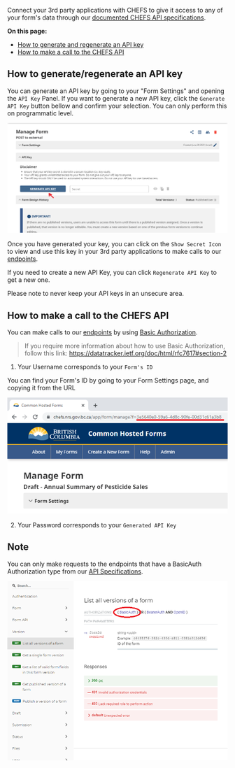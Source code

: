 Connect your 3rd party applications with CHEFS to give it access to any of your form's data through our [documented CHEFS API specifications](https://chefs.nrs.gov.bc.ca/app/api/v1/docs).

**On this page:**
* [How to generate and regenerate an API key](#how-to-generate-and-regenerate-an-api-key)
* [How to make a call to the CHEFS API](#How-to-make-a-call-to-the-CHEFS-API)


## How to generate/regenerate an API key

You can generate an API key by going to your "Form Settings" and opening the `API Key` Panel. If you want to generate a new API key, click the `Generate API Key` button bellow and confirm your selection. You can only perform this on programmatic level.

![HTML Tag: div, CSS Class: alert alert-primary](images/generate_key.png)

Once you have generated your key, you can click on the `Show Secret Icon` to view and use this key in your 3rd party applications to make calls to our [endpoints](https://chefs.nrs.gov.bc.ca/app/api/v1/docs).

If you need to create a new API Key, you can click `Regenerate API Key` to get a new one.

Please note to never keep your API keys in an unsecure area.

## How to make a call to the CHEFS API

You can make calls to our [endpoints](https://chefs.nrs.gov.bc.ca/app/api/v1/docs) by using [Basic Authorization](https://datatracker.ietf.org/doc/html/rfc7617#section-2).

>If you require more information about how to use Basic Authorization, follow this link: https://datatracker.ietf.org/doc/html/rfc7617#section-2

1. Your Username corresponds to your `Form's ID`

You can find your Form's ID by going to your Form Settings page, and copying it from the URL

![HTML Tag: div, CSS Class: alert alert-primary](images/form_id_url.png)

2. Your Password corresponds to your `Generated API Key`

## Note

You can only make requests to the endpoints that have a BasicAuth Authorization type from our [API Specifications](https://chefs.nrs.gov.bc.ca/app/api/v1/docs).

![HTML Tag: div, CSS Class: alert alert-primary](images/api_spec_basic_auth.png)
